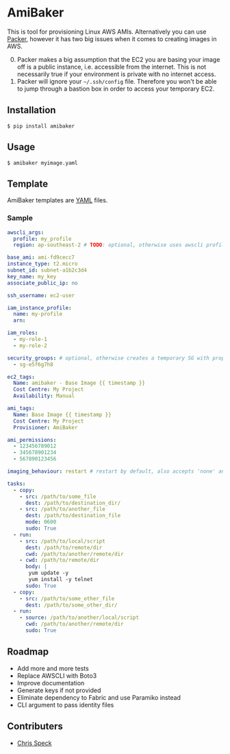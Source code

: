 # AmiBaker

This is tool for provisioning Linux AWS AMIs. Alternatively you can use [Packer](https://www.packer.io/), however it has two big issues when it comes to creating images in AWS.

0. Packer makes a big assumption that the EC2 you are basing your image off is a public instance, i.e. accessible from the internet. This is not necessarily true if your environment is private with no internet access.
0. Packer will ignore your `~/.ssh/config` file. Therefore you won't be able to jump through a bastion box in order to access your temporary EC2.

## Installation

```
$ pip install amibaker
```

## Usage
```
$ amibaker myimage.yaml
```

## Template
AmiBaker templates are [YAML](http://yaml.org/) files.

### Sample

```yaml
awscli_args:
  profile: my_profile
  region: ap-southeast-2 # TODO: optional, otherwise uses awscli profile region

base_ami: ami-fd9cecc7
instance_type: t2.micro
subnet_id: subnet-a1b2c3d4
key_name: my_key
associate_public_ip: no

ssh_username: ec2-user

iam_instance_profile:
  name: my-profile
  arn:

iam_roles:
  - my-role-1
  - my-role-2

security_groups: # optional, otherwise creates a temporary SG with proper rules
  - sg-e5f6g7h8

ec2_tags:
  Name: amibaker - Base Image {{ timestamp }}
  Cost Centre: My Project
  Availability: Manual

ami_tags:
  Name: Base Image {{ timestamp }}
  Cost Centre: My Project
  Provisioner: AmiBaker

ami_permissions:
  - 123456789012
  - 345678901234
  - 567890123456

imaging_behaviour: restart # restart by default, also accepts 'none' and 'stop'

tasks:
  - copy:
    - src: /path/to/some_file
      dest: /path/to/destination_dir/
    - src: /path/to/another_file
      dest: /path/to/destination_file
      mode: 0600
      sudo: True
  - run:
    - src: /path/to/local/script
      dest: /path/to/remote/dir
      cwd: /path/to/another/remote/dir
    - cwd: /path/to/remote/dir
      body: |
       yum update -y
       yum install -y telnet
      sudo: True
  - copy:
    - src: /path/to/some_other_file
      dest: /path/to/some_other_dir/
  - run:
    - source: /path/to/another/local/script
      cwd: /path/to/another/remote/dir
      sudo: True
```

## Roadmap
* Add more and more tests
* Replace AWSCLI with Boto3
* Improve documentation
* Generate keys if not provided
* Eliminate dependency to Fabric and use Paramiko instead
* CLI argument to pass identity files

## Contributers
* [Chris Speck](https://github.com/cgspeck)
